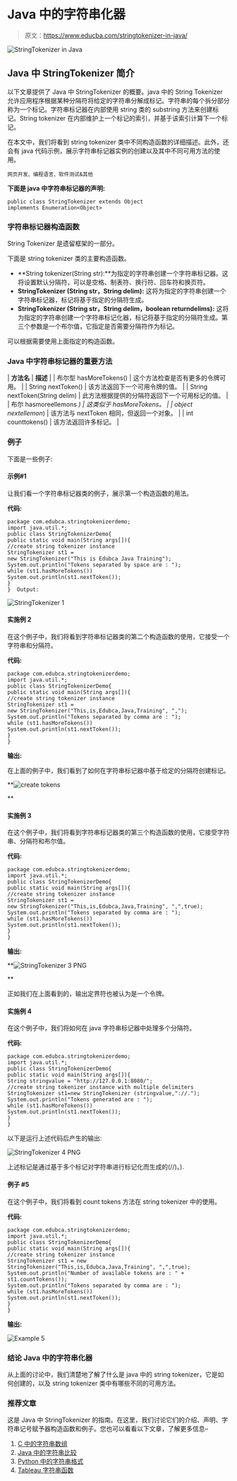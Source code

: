 # Java 中的字符串化器

> 原文：<https://www.educba.com/stringtokenizer-in-java/>

![StringTokenizer in Java](img/16401fa2f6bc2466893f6c6d24cd3592.png)



## Java 中 StringTokenizer 简介

以下文章提供了 Java 中 StringTokenizer 的概要。java 中的 String Tokenizer 允许应用程序根据某种分隔符将给定的字符串分解成标记。字符串的每个拆分部分称为一个标记。字符串标记器在内部使用 string 类的 substring 方法来创建标记。String tokenizer 在内部维护上一个标记的索引，并基于该索引计算下一个标记。

在本文中，我们将看到 string tokenizer 类中不同构造函数的详细描述。此外，还会有 java 代码示例，展示字符串标记器实例的创建以及其中不同可用方法的使用。

<small>网页开发、编程语言、软件测试&其他</small>

**下面是 java 中字符串标记器的声明:**

```
public class StringTokenizer extends Object
implements Enumeration<Object>
```

### 字符串标记器构造函数

String Tokenizer 是遗留框架的一部分。

下面是 string tokenizer 类的主要构造函数。

*   **String tokenizer(String str):**为指定的字符串创建一个字符串标记器。这将设置默认分隔符，可以是空格、制表符、换行符、回车符和换页符。
*   **StringTokenizer (String str，String delim):** 这将为指定的字符串创建一个字符串标记器，标记将基于指定的分隔符生成。
*   **StringTokenizer (String str，String delim，boolean returndelims):** 这将为指定的字符串创建一个字符串标记化器，标记将基于指定的分隔符生成。第三个参数是一个布尔值，它指定是否需要分隔符作为标记。

可以根据需要使用上面指定的构造函数。

### Java 中字符串标记器的重要方法

| **方法名** | **描述** |
| 布尔型 hasMoreTokens() | 这个方法检查是否有更多的令牌可用。 |
| String nextToken() | 该方法返回下一个可用令牌的值。 |
| String nextToken(String delim) | 此方法根据提供的分隔符返回下一个可用标记的值。 |
| 布尔 hasmoreellemons _) | 这类似于 hasMoreTokens。 |
| object nextellemon_) | 该方法与 nextToken 相同，但返回一个对象。 |
| int counttokens() | 该方法返回许多标记。 |

### 例子

下面是一些例子:

#### 示例#1

让我们看一个字符串标记器类的例子，展示第一个构造函数的用法。

**代码:**

```
package com.edubca.stringtokenizerdemo;
import java.util.*;
public class StringTokenizerDemo{
public static void main(String args[]){
//create string tokenizer instance
StringTokenizer st1 =
new StringTokenizer("This is Edubca Java Training");
System.out.println("Tokens separated by space are : ");
while (st1.hasMoreTokens())
System.out.println(st1.nextToken());
}
}  Output:
```

![StringTokenizer 1](img/79e52bccc1f3620180a29327ff9df06d.png)



#### 实施例 2

在这个例子中，我们将看到字符串标记器类的第二个构造函数的使用，它接受一个字符串和分隔符。

**代码:**

```
package com.edubca.stringtokenizerdemo;
import java.util.*;
public class StringTokenizerDemo{
public static void main(String args[]){
//create string tokenizer instance
StringTokenizer st1 =
new StringTokenizer("This,is,Edubca,Java,Training", ",");
System.out.println("Tokens separated by comma are : ");
while (st1.hasMoreTokens())
System.out.println(st1.nextToken());
}
}
```

**输出:**

在上面的例子中，我们看到了如何在字符串标记器中基于给定的分隔符创建标记。

**![create tokens](img/ee779fb3104485403c572055ce3169fa.png)

** 

#### 实施例 3

在这个例子中，我们将看到字符串标记器类的第三个构造函数的使用，它接受字符串、分隔符和布尔值。

**代码:**

```
package com.edubca.stringtokenizerdemo;
import java.util.*;
public class StringTokenizerDemo{
public static void main(String args[]){
//create string tokenizer instance
StringTokenizer st1 =
new StringTokenizer("This,is,Edubca,Java,Training", ",",true);
System.out.println("Tokens separated by comma are : ");
while (st1.hasMoreTokens())
System.out.println(st1.nextToken());
}
}
```

**输出:**

**![StringTokenizer 3 PNG](img/464d7fbbfbacf17273ee9a42d9c2b520.png)

** 

正如我们在上面看到的，输出定界符也被认为是一个令牌。

#### 实施例 4

在这个例子中，我们将如何在 java 字符串标记器中处理多个分隔符。

**代码:**

```
package com.edubca.stringtokenizerdemo;
import java.util.*;
public class StringTokenizerDemo{
public static void main(String args[]){
String stringvalue = "http://127.0.0.1:8080/";
//create string tokenizer instance with multiple delimiters
StringTokenizer st1=new StringTokenizer (stringvalue,"://.");
System.out.println("Tokens generated are : ");
while (st1.hasMoreTokens())
System.out.println(st1.nextToken());
}
}
```

以下是运行上述代码后产生的输出:

![StringTokenizer 4 PNG](img/88f532bf33955bafdfa52318dd9134d7.png)



上述标记是通过基于多个标记对字符串进行标记化而生成的(//)。).

#### **例子** #5

在这个例子中，我们将看到 count tokens 方法在 string tokenizer 中的使用。

**代码:**

```
package com.edubca.stringtokenizerdemo;
import java.util.*;
public class StringTokenizerDemo{
public static void main(String args[]){
//create string tokenizer instance
StringTokenizer st1 = new StringTokenizer("This,is,Edubca,Java,Training", ",",true);
System.out.println("Number of available tokens are : " + st1.countTokens());
System.out.println("Tokens separated by comma are : ");
while (st1.hasMoreTokens())
System.out.println(st1.nextToken());
}
}
```

**输出:**

![Example 5](img/59b22779a02b83a51ee2a718525202f5.png)



### 结论 Java 中的字符串化器

从上面的讨论中，我们清楚地了解了什么是 java 中的 string tokenizer，它是如何创建的，以及 string tokenizer 类中有哪些不同的可用方法。

### 推荐文章

这是 Java 中 StringTokenizer 的指南。在这里，我们讨论它们的介绍、声明、字符串记号赋予器构造函数和例子。您也可以看看以下文章，了解更多信息–

1.  [C 中的字符串数组](https://www.educba.com/strings-array-in-c/)
2.  [Java 中的字符串比较](https://www.educba.com/string-comparison-in-java/)
3.  [Python 中的字符串格式](https://www.educba.com/string-formatting-in-python/)
4.  [Tableau 字符串函数](https://www.educba.com/tableau-string-functions/)





